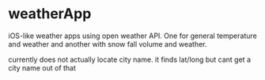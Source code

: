 # weatherApp
iOS-like weather apps using open weather API. One for general temperature and weather and another with snow fall volume and weather.

currently does not actually locate city name. it finds lat/long but cant get a city name out of that
